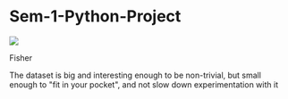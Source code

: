 # Sem-1-Python-Project

![](https://upload.wikimedia.org/wikipedia/commons/5/56/Kosaciec_szczecinkowaty_Iris_setosa.jpg=240)

Fisher

The dataset is big and interesting enough to be non-trivial, but small enough to "fit in your pocket", and not slow down experimentation with it




